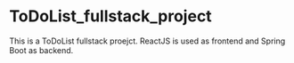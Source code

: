 # ToDoList_fullstack_project
This is a ToDoList fullstack proejct. ReactJS is used as frontend and Spring Boot  as backend.
